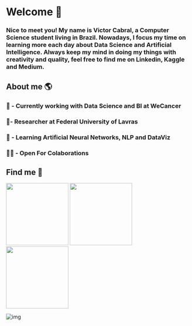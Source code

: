 # Welcome 👋

### Nice to meet you! My name is Victor Cabral, a Computer Science student living in Brazil. Nowadays, I focus my time on learning more each day about Data Science and Artificial Intelligence. Always keep my mind in doing my things with creativity and quality, feel free to find me on Linkedin, Kaggle and Medium. 

## About me 🌎

### 🏥 - Currently working with Data Science and BI at WeCancer

### 🏫- Researcher at Federal University of Lavras

### 🌳 - Learning Artificial Neural Networks, NLP and DataViz

### 🤝🏻 - Open For Colaborations

## Find me 🔎

<a href="https://www.kaggle.com/victorcabral/"><img width="170" src="https://github.com/victorcabral029/victorcabral029/blob/main/assets/kaggle.png"></a>
<a href="https://www.linkedin.com/in/iamvictorcabral/"><img width="170" src="https://github.com/victorcabral029/victorcabral029/blob/main/assets/linkedin.png"></a>
<a href="https://medium.com/@iamvictorcabral/"><img width="170" src="https://github.com/victorcabral029/victorcabral029/blob/main/assets/medium.png"></a>

![img](https://github.com/victorcabral029/minhabio-gcc259-/tree/main/blob/img.jpeg)
